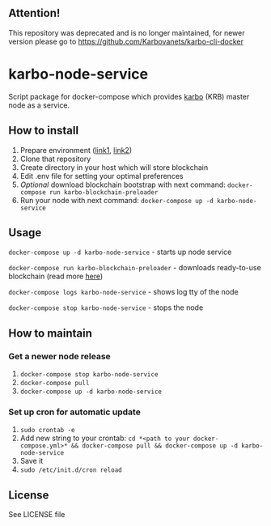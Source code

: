 ## Attention!
This repository was deprecated and is no longer maintained, for newer version please go to https://github.com/Karbovanets/karbo-cli-docker

# karbo-node-service

Script package for docker-compose which provides [karbo](https://karbo.io/en) (KRB) master node as a service.

## How to install

1. Prepare environment ([link1](https://docs.docker.com/install/linux/docker-ce/ubuntu/), [link2](https://docs.docker.com/compose/install/))
2. Clone that repository
3. Create directory in your host which will store blockchain
4. Edit .env file for setting your optimal preferences
5. *Optional* download blockchain bootstrap with next command: `docker-compose run karbo-blockchain-preloader`
6. Run your node with next command: `docker-compose up -d karbo-node-service`

## Usage

`docker-compose up -d karbo-node-service` - starts up node service

`docker-compose run karbo-blockchain-preloader` - downloads ready-to-use blockchain (read more [here](https://forum.karbo.io/viewtopic.php?f=13&t=203))

`docker-compose logs karbo-node-service` - shows log tty of the node

`docker-compose stop karbo-node-service` - stops the node


## How to maintain

### Get a newer node release
1. `docker-compose stop karbo-node-service`
2. `docker-compose pull`
3. `docker-compose up -d karbo-node-service`

### Set up cron for automatic update
1. `sudo crontab -e`
2. Add new string to your crontab: `cd *<path to your docker-compose.yml>* && docker-compose pull && docker-compose up -d karbo-node-service`
3. Save it
4. `sudo /etc/init.d/cron reload`

## License

See LICENSE file